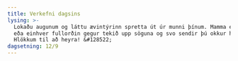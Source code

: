 ```yaml
---
title: Verkefni dagsins
lysing: >-
  Lokaðu augunum og láttu ævintýrinn spretta út úr munni þínum. Mamma eða pabbi
  eða einhver fullorðin gegur tekið upp söguna og svo sendir þú okkur hana.
  Hlökkum til að heyra! &#128522;
dagsetning: 12/9
---
```


